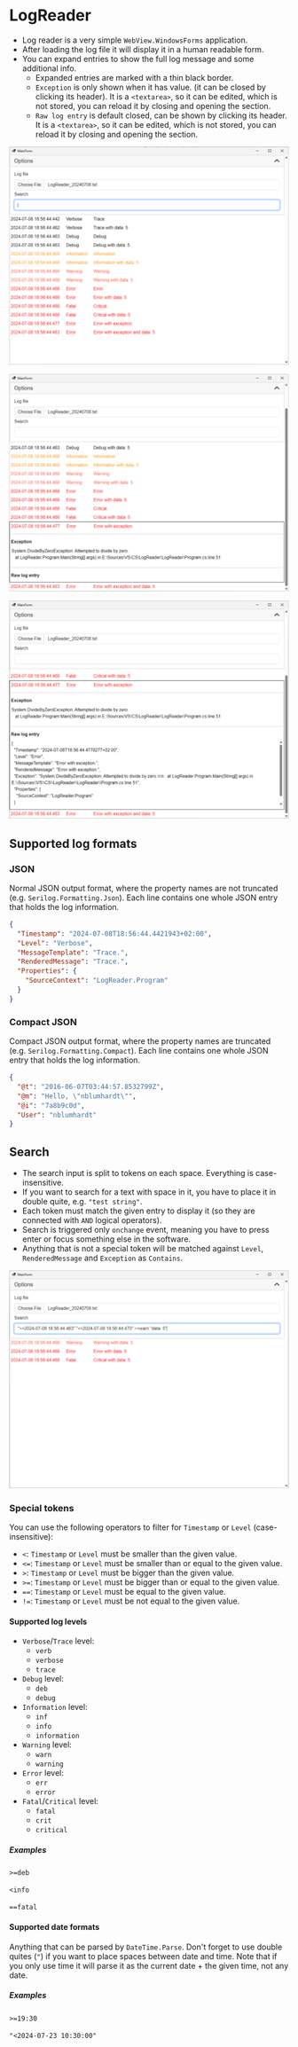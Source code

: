 # LogReader

* Log reader is a very simple `WebView.WindowsForms` application.
* After loading the log file it will display it in a human readable form.
* You can expand entries to show the full log message and some additional info.
  * Expanded entries are marked with a thin black border.
  * `Exception` is only shown when it has value. (it can be closed by clicking its header). It is a `<textarea>`, so it can be edited, which is not stored, you can reload it by closing and opening the section.
  * `Raw log entry` is default closed, can be shown by clicking its header. It is a `<textarea>`, so it can be edited, which is not stored, you can reload it by closing and opening the section.

![ExampleLoaded.png](Example/ExampleLoaded.png)

![ExampleLoaded_expanded1.png](Example/ExampleLoaded_expanded1.png)

![ExampleLoaded_expanded2.png](Example/ExampleLoaded_expanded2.png)

## Supported log formats

### JSON

Normal JSON output format, where the property names are not truncated (e.g. `Serilog.Formatting.Json`). Each line contains one whole JSON entry that holds the log information.

```json
{
  "Timestamp": "2024-07-08T18:56:44.4421943+02:00",
  "Level": "Verbose",
  "MessageTemplate": "Trace.",
  "RenderedMessage": "Trace.",
  "Properties": {
    "SourceContext": "LogReader.Program"
  }
}
```

### Compact JSON

Compact JSON output format, where the property names are truncated (e.g. `Serilog.Formatting.Compact`). Each line contains one whole JSON entry that holds the log information.

```json
{
  "@t": "2016-06-07T03:44:57.8532799Z",
  "@m": "Hello, \"nblumhardt\"",
  "@i": "7a8b9c0d",
  "User": "nblumhardt"
}
```

## Search

* The search input is split to tokens on each space. Everything is case-insensitive.
* If you want to search for a text with space in it, you have to place it in double quite, e.g. `"test string"`.
* Each token must match the given entry to display it (so they are connected with `AND` logical operators).
* Search is triggered only `onchange` event, meaning you have to press enter or focus something else in the software.
* Anything that is not a special token will be matched against `Level`, `RenderedMessage` and `Exception` as `Contains`.

![ExampleLoaded_filtered.png](Example/ExampleLoaded_filtered.png)

### Special tokens

You can use the following operators to filter for `Timestamp` or `Level` (case-insensitive):

* `<`: `Timestamp` or `Level` must be smaller than the given value.
* `<=`: `Timestamp` or `Level` must be smaller than or equal to the given value.
* `>`: `Timestamp` or `Level` must be bigger than the given value.
* `>=`: `Timestamp` or `Level` must be bigger than or equal to the given value.
* `==`: `Timestamp` or `Level` must be equal to the given value.
* `!=`: `Timestamp` or `Level` must be not equal to the given value.

#### Supported log levels

* `Verbose`/`Trace` level:
  * `verb`
  * `verbose`
  * `trace`
* `Debug` level:
  * `deb`
  * `debug`
* `Information` level:
  * `inf`
  * `info`
  * `information`
* `Warning` level:
  * `warn`
  * `warning`
* `Error` level:
  * `err`
  * `error`
* `Fatal`/`Critical` level:
  * `fatal`
  * `crit`
  * `critical`

##### Examples

`>=deb`

`<info`

`==fatal`

#### Supported date formats

Anything that can be parsed by `DateTime.Parse`. Don't forget to use double quites (`"`) if you want to place spaces between date and time.
Note that if you only use time it will parse it as the current date + the given time, not any date.

##### Examples

`>=19:30`

`"<2024-07-23 10:30:00"`